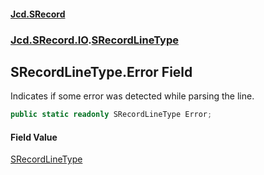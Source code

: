 #### [Jcd.SRecord](index.md 'index')
### [Jcd.SRecord.IO](Jcd.SRecord.IO.md 'Jcd.SRecord.IO').[SRecordLineType](Jcd.SRecord.IO.SRecordLineType.md 'Jcd.SRecord.IO.SRecordLineType')

## SRecordLineType.Error Field

Indicates if some error was detected while parsing the line.

```csharp
public static readonly SRecordLineType Error;
```

#### Field Value
[SRecordLineType](Jcd.SRecord.IO.SRecordLineType.md 'Jcd.SRecord.IO.SRecordLineType')